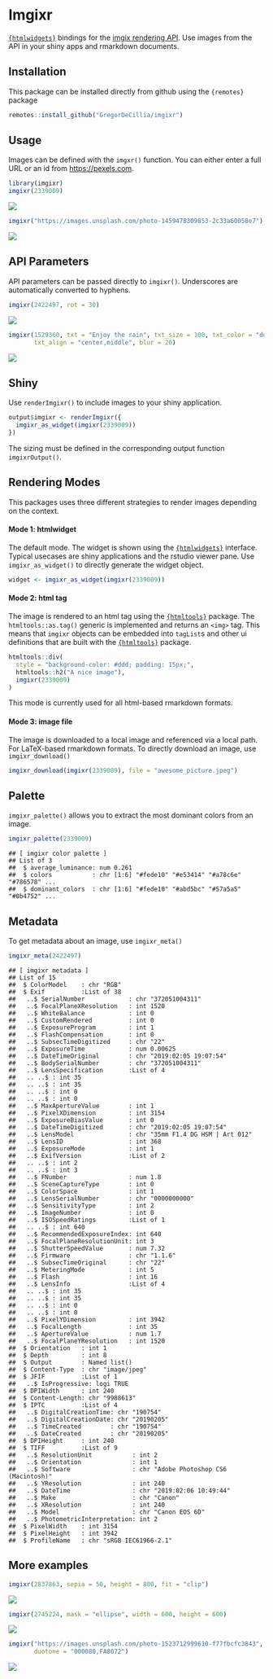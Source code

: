 
# Imgixr

[`{htmlwidgets}`](https://www.htmlwidgets.org/) bindings for the [imgix
rendering API](https://docs.imgix.com/apis/rendering). Use images from
the API in your shiny apps and rmarkdown documents.

## Installation

This package can be installed directly from github using the `{remotes}`
package

``` r
remotes::install_github("GregorDeCillia/imgixr")
```

## Usage

Images can be defined with the `imgxr()` function. You can either enter
a full URL or an id from <https://pexels.com>.

``` r
library(imgixr)
imgixr(2339009)
```

<img src="https://images.pexels.com/photos/2339009/pexels-photo-2339009.jpeg?fit=crop&amp;h=400&amp;w=800"/>

``` r
imgixr("https://images.unsplash.com/photo-1459478309853-2c33a60058e7")
```

<img src="https://images.unsplash.com/photo-1459478309853-2c33a60058e7?fit=crop&amp;h=400&amp;w=800"/>

## API Parameters

API parameters can be passed directly to `imgixr()`. Underscores are
automatically converted to hyphens.

``` r
imgixr(2422497, rot = 30)
```

<img src="https://images.pexels.com/photos/2422497/pexels-photo-2422497.jpeg?fit=crop&amp;rot=30&amp;h=400&amp;w=800"/>

``` r
imgixr(1529360, txt = "Enjoy the rain", txt_size = 100, txt_color = "ddd", 
       txt_align = "center,middle", blur = 20)
```

<img src="https://images.pexels.com/photos/1529360/pexels-photo-1529360.jpeg?fit=crop&amp;txt=Enjoy%20the%20rain&amp;txt-size=100&amp;txt-color=ddd&amp;txt-align=center,middle&amp;blur=20&amp;h=400&amp;w=800"/>

## Shiny

Use `renderImgixr()` to include images to your shiny application.

``` r
output$imgixr <- renderImgixr({
  imgixr_as_widget(imgixr(2339009))
})
```

The sizing must be defined in the corresponding output function
`imgixrOutput()`.

## Rendering Modes

This packages uses three different strategies to render images depending
on the context.

#### Mode 1: htmlwidget

The default mode. The widget is shown using the
[`{htmlwidgets}`](https://www.htmlwidgets.org/) interface. Typical
usecases are shiny applications and the rstudio viewer pane. Use
`imgixr_as_widget()` to directly generate the widget object.

``` r
widget <- imgixr_as_widget(imgixr(2339009))
```

#### Mode 2: html tag

The image is rendered to an html tag using the
[`{htmltools}`](https://rstudio.github.io/htmltools/) package. The
`htmltools::as.tag()` generic is implemented and returns an `<img>` tag.
This means that `imgixr` objects can be embedded into `tagList`s and
other ui definitions that are built with the
[`{htmltools}`](https://rstudio.github.io/htmltools/) package.

``` r
htmltools::div(
  style = "background-color: #ddd; padding: 15px;",
  htmltools::h2("A nice image"),
  imgixr(2339009)
)
```

This mode is currently used for all html-based rmarkdown formats.

#### Mode 3: image file

The image is downloaded to a local image and referenced via a local
path. For LaTeX-based rmarkdown formats. To directly download an image,
use `imgixr_download()`

``` r
imgixr_download(imgixr(2339009), file = "awesome_picture.jpeg")
```

## Palette

`imgixr_palette()` allows you to extract the most dominant colors from
an image.

``` r
imgixr_palette(2339009)
```

    ## [ imgixr color palette ]
    ## List of 3
    ##  $ average_luminance: num 0.261
    ##  $ colors           : chr [1:6] "#fede10" "#e53414" "#a78c6e" "#786578" ...
    ##  $ dominant_colors  : chr [1:6] "#fede10" "#abd5bc" "#57a5a5" "#0b4752" ...

## Metadata

To get metadata about an image, use `imgixr_meta()`

``` r
imgixr_meta(2422497)
```

    ## [ imgixr metadata ]
    ## List of 15
    ##  $ ColorModel    : chr "RGB"
    ##  $ Exif          :List of 38
    ##   ..$ SerialNumber            : chr "372051004311"
    ##   ..$ FocalPlaneXResolution   : int 1520
    ##   ..$ WhiteBalance            : int 0
    ##   ..$ CustomRendered          : int 0
    ##   ..$ ExposureProgram         : int 1
    ##   ..$ FlashCompensation       : int 0
    ##   ..$ SubsecTimeDigitized     : chr "22"
    ##   ..$ ExposureTime            : num 0.00625
    ##   ..$ DateTimeOriginal        : chr "2019:02:05 19:07:54"
    ##   ..$ BodySerialNumber        : chr "372051004311"
    ##   ..$ LensSpecification       :List of 4
    ##   .. ..$ : int 35
    ##   .. ..$ : int 35
    ##   .. ..$ : int 0
    ##   .. ..$ : int 0
    ##   ..$ MaxApertureValue        : int 1
    ##   ..$ PixelXDimension         : int 3154
    ##   ..$ ExposureBiasValue       : int 0
    ##   ..$ DateTimeDigitized       : chr "2019:02:05 19:07:54"
    ##   ..$ LensModel               : chr "35mm F1.4 DG HSM | Art 012"
    ##   ..$ LensID                  : int 368
    ##   ..$ ExposureMode            : int 1
    ##   ..$ ExifVersion             :List of 2
    ##   .. ..$ : int 2
    ##   .. ..$ : int 3
    ##   ..$ FNumber                 : num 1.8
    ##   ..$ SceneCaptureType        : int 0
    ##   ..$ ColorSpace              : int 1
    ##   ..$ LensSerialNumber        : chr "0000000000"
    ##   ..$ SensitivityType         : int 2
    ##   ..$ ImageNumber             : int 0
    ##   ..$ ISOSpeedRatings         :List of 1
    ##   .. ..$ : int 640
    ##   ..$ RecommendedExposureIndex: int 640
    ##   ..$ FocalPlaneResolutionUnit: int 3
    ##   ..$ ShutterSpeedValue       : num 7.32
    ##   ..$ Firmware                : chr "1.1.6"
    ##   ..$ SubsecTimeOriginal      : chr "22"
    ##   ..$ MeteringMode            : int 5
    ##   ..$ Flash                   : int 16
    ##   ..$ LensInfo                :List of 4
    ##   .. ..$ : int 35
    ##   .. ..$ : int 35
    ##   .. ..$ : int 0
    ##   .. ..$ : int 0
    ##   ..$ PixelYDimension         : int 3942
    ##   ..$ FocalLength             : int 35
    ##   ..$ ApertureValue           : num 1.7
    ##   ..$ FocalPlaneYResolution   : int 1520
    ##  $ Orientation   : int 1
    ##  $ Depth         : int 8
    ##  $ Output        : Named list()
    ##  $ Content-Type  : chr "image/jpeg"
    ##  $ JFIF          :List of 1
    ##   ..$ IsProgressive: logi TRUE
    ##  $ DPIWidth      : int 240
    ##  $ Content-Length: chr "9988613"
    ##  $ IPTC          :List of 4
    ##   ..$ DigitalCreationTime: chr "190754"
    ##   ..$ DigitalCreationDate: chr "20190205"
    ##   ..$ TimeCreated        : chr "190754"
    ##   ..$ DateCreated        : chr "20190205"
    ##  $ DPIHeight     : int 240
    ##  $ TIFF          :List of 9
    ##   ..$ ResolutionUnit           : int 2
    ##   ..$ Orientation              : int 1
    ##   ..$ Software                 : chr "Adobe Photoshop CS6 (Macintosh)"
    ##   ..$ YResolution              : int 240
    ##   ..$ DateTime                 : chr "2019:02:06 10:49:44"
    ##   ..$ Make                     : chr "Canon"
    ##   ..$ XResolution              : int 240
    ##   ..$ Model                    : chr "Canon EOS 6D"
    ##   ..$ PhotometricInterpretation: int 2
    ##  $ PixelWidth    : int 3154
    ##  $ PixelHeight   : int 3942
    ##  $ ProfileName   : chr "sRGB IEC61966-2.1"

## More examples

``` r
imgixr(2837863, sepia = 50, height = 800, fit = "clip")
```

<img src="https://images.pexels.com/photos/2837863/pexels-photo-2837863.jpeg?fit=clip&amp;sepia=50&amp;h=800&amp;w=800"/>

``` r
imgixr(2745224, mask = "ellipse", width = 600, height = 600)
```

<img src="https://images.pexels.com/photos/2745224/pexels-photo-2745224.jpeg?fit=crop&amp;mask=ellipse&amp;h=600&amp;w=600"/>

``` r
imgixr("https://images.unsplash.com/photo-1523712999610-f77fbcfc3843", 
       duotone = "000080,FA8072")
```

<img src="https://images.unsplash.com/photo-1523712999610-f77fbcfc3843?fit=crop&amp;duotone=000080,FA8072&amp;h=400&amp;w=800"/>
